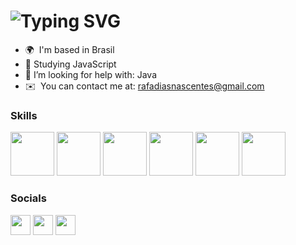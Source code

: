 ![Typing SVG](https://readme-typing-svg.herokuapp.com?size=40&duration=4000&color=0891B2&multiline=true&width=800&height=90&lines=Welcome+to+my+profile+)
==============================================

* 🌍  I'm based in Brasil
* 🌱 Studying JavaScript
* 🤔 I’m looking for help with: Java
* ✉️  You can contact me at: [rafadiasnascentes@gmail.com](mailto:rafadiasnascentes@gmail.com)

### Skills

<p align="left">
<img id="skill-icon" height="70px" width="70px" src="https://raw.githubusercontent.com/marwin1991/profile-technology-icons/refs/heads/main/icons/javascript.png" />
                <img id="skill-icon" height="70px" width="70px" src="https://raw.githubusercontent.com/marwin1991/profile-technology-icons/refs/heads/main/icons/node_js.png" /> 
                <img id="skill-icon" height="70px" width="70px" src="https://raw.githubusercontent.com/marwin1991/profile-technology-icons/refs/heads/main/icons/html.png" />
                <img id="skill-icon" height="70px" width="70px" src="https://raw.githubusercontent.com/marwin1991/profile-technology-icons/refs/heads/main/icons/css.png" />
                <img id="skill-icon" height="70px" width="70px" src="https://cdn.jsdelivr.net/gh/devicons/devicon/icons/mysql/mysql-original.svg" />
                <img id="skill-icon" height="70px" width="70px" src="https://cdn.jsdelivr.net/gh/devicons/devicon/icons/git/git-original.svg" />    
</p>

### Socials

<p align="left"> <a href="https://github.com/rafinhads" target="_blank" rel="noreferrer"><img src="https://raw.githubusercontent.com/danielcranney/readme-generator/main/public/icons/socials/github-dark.svg" width="32" height="32" /></a> <a href="https://www.instagram.com/rafamfdias/" target="_blank" rel="noreferrer"><img src="https://raw.githubusercontent.com/danielcranney/readme-generator/main/public/icons/socials/instagram.svg" width="32" height="32" /></a> <a href="https://www.linkedin.com/in/rafael-dias-aa20b673/" target="_blank" rel="noreferrer"><img src="https://raw.githubusercontent.com/danielcranney/readme-generator/main/public/icons/socials/linkedin.svg" width="32" height="32" /></a></p>
